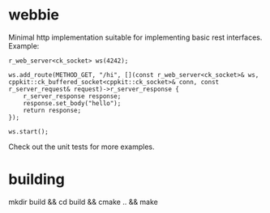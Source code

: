 webbie
======

Minimal http implementation suitable for implementing basic rest interfaces. Example:

    r_web_server<ck_socket> ws(4242);

    ws.add_route(METHOD_GET, "/hi", [](const r_web_server<ck_socket>& ws, cppkit::ck_buffered_socket<cppkit::ck_socket>& conn, const r_server_request& request)->r_server_response {
        r_server_response response;
        response.set_body("hello");
        return response;
    });

    ws.start();

Check out the unit tests for more examples.

building
========
mkdir build && cd build && cmake .. && make
